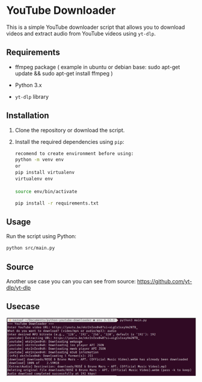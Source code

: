 # YouTube Downloader

This is a simple YouTube downloader script that allows you to download videos and extract audio from YouTube videos using `yt-dlp`.

## Requirements
- ffmpeg package ( 
    example in ubuntu or debian base:
        sudo apt-get update && sudo apt-get install ffmpeg
    )

- Python 3.x
- `yt-dlp` library

## Installation

1. Clone the repository or download the script.
2. Install the required dependencies using `pip`:

    ```sh
    recomend to create environment before using:
    python -m venv env
    or
    pip install virtualenv
    virtualenv env
    
    source env/bin/activate
    ```

    ```sh
    pip install -r requirements.txt
    ```

## Usage

Run the script using Python:

```sh
python src/main.py
```

## Source

Another use case you can you can see from source:
https://github.com/yt-dlp/yt-dlp

## Usecase

![Alt text](usecase/usecase-audio.png)